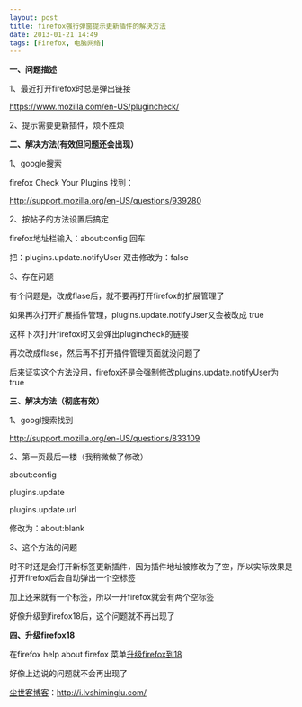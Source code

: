 ```yaml
---
layout: post
title: firefox强行弹窗提示更新插件的解决方法
date: 2013-01-21 14:49
tags: [Firefox, 电脑网络]
---
```

<strong>一、问题描述</strong>

1、最近打开firefox时总是弹出链接

https://www.mozilla.com/en-US/plugincheck/

2、提示需要更新插件，烦不胜烦

<strong>二、解决方法(有效但问题还会出现）</strong>

1、google搜索

firefox Check Your Plugins 找到：

<a href="http://support.mozilla.org/en-US/questions/939280" target="_blank">http://support.mozilla.org/en-US/questions/939280</a>

2、按帖子的方法设置后搞定

firefox地址栏输入：about:config 回车

把：plugins.update.notifyUser 双击修改为：false

3、存在问题

有个问题是，改成flase后，就不要再打开firefox的扩展管理了

如果再次打开扩展插件管理，plugins.update.notifyUser又会被改成 true

这样下次打开firefox时又会弹出plugincheck的链接

再次改成flase，然后再不打开插件管理页面就没问题了

后来证实这个方法没用，firefox还是会强制修改plugins.update.notifyUser为true

<strong>三、解决方法（彻底有效）</strong>

1、googl搜索找到

<a href="http://support.mozilla.org/en-US/questions/833109" target="_blank">http://support.mozilla.org/en-US/questions/833109</a>

2、第一页最后一楼（我稍微做了修改）

about:config

plugins.update

plugins.update.url

修改为：about:blank

3、这个方法的问题

时不时还是会打开新标签更新插件，因为插件地址被修改为了空，所以实际效果是打开firefox后会自动弹出一个空标签

加上还来就有一个标签，所以一开firefox就会有两个空标签

好像升级到firefox18后，这个问题就不再出现了

<strong>四、升级firefox18</strong>

在firefox help about firefox 菜单<a href="http://i.lvshiminglu.com/blog/944.html" target="_blank">升级firefox到18</a>

好像上边说的问题就不会再出现了

<a href="http://i.lvshiminglu.com/">尘世客博客</a>：<a href="http://i.lvshiminglu.com/">http://i.lvshiminglu.com/</a>

